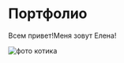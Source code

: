 # Портфолио

Всем привет!Меня зовут Елена!

![фото котика](https://funart.pro/uploads/posts/2021-07/1626811373_18-funart-pro-p-rizhii-britanskii-kot-s-zelenimi-glazami-z-20.jpg)<!--  -->